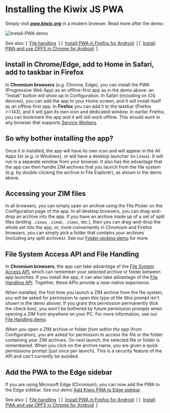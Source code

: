 # Installing the Kiwix JS PWA

Simply visit **_[pwa.kiwix.org](https://pwa.kiwix.org)_** in a modern browser. Read more after the demo:

![Install-PWA demo](Install-PWA_demo.gif)

See also: [&ensp;[File handling](Demo-FileHandling.md)&ensp;]  [&ensp;[Install PWA in Firefox for Android](Install-PWA_Firefox_Android.gif)&ensp;]  [&ensp;[Install PWA and use OPFS in Chrome for Android](Demo-OPFS_Chrome_Android.gif)&ensp;]

## Install in Chrome/Edge, add to Home in Safari, add to taskbar in Firefox

In **Chromium browsers** (e.g. Chrome, Edge), you can install the PWA (Progressive Web App) as an offline-first app as in the demo above:
an "Install" button will show up in Configuration. In Safari (including on iOS devices), you can add the app to your Home screen,
and it will install itself as an offline-first app. In **Firefox** you can add it to the taskbar (Firefox >=143), and it will gain its own
icon and dedicated window. In earlier Friefox, you can bookmark the app and it will still work offline. This should work in any browser
that supports [Service Workers](https://developer.mozilla.org/en-US/docs/Web/API/Service_Worker_API).

## So why bother installing the app?

Once it is installed, the app will have its own icon and will appear in the All Apps list (e.g. in Windows), or will have a desktop launcher (in Linux). It will run in a separate window from your browser. It also has the advantage that the app can then handle ZIM archives that you launch from the file system (e.g. by double-clicking the archive in File Explorer), as shown in the demo above.

## Accessing your ZIM files

In all browsers, you can simply open an archive using the File Picker on the Configuration page of the app. In all desktop browsers, you can drag-and-drop an archive into the app.
If you have an archive made up of a set of split files (ending `.zimaa`, `.zimab`, `.zimac`, etc.), then you can drag-and-drop the whole set into the app, or, more conveniently
in Chromium and Firefox browsers, you can simply pick a folder that contains your archives (including any split archives). See our [Folder-picking demo](Folder-Picking.md) for more.

## File System Access API and File Handling

In **Chromium browsers**, the app can take advantage of the [File System Access API](https://developer.mozilla.org/en-US/docs/Web/API/File_System_Access_API), which can remember
your selected archive or folder between app launches. If you install the app, it can also take advantage of the [File Handling API](https://web.dev/file-handling/). Together,
these APIs provide a near-native experience.

When installed, the first time you launch a ZIM archive from the file system, you will be asked for permission to open this type of file (this prompt isn't shown in the demo above).
If you grant this permission permanently (tick the check box), you won't be bothered by future permission prompts when opening a ZIM from anywhere on your PC. For more information,
see our [File Handling demo](Demo-FileHandling.md).

When you open a ZIM archive or folder *from within the app* (from Configuration), you are asked for permission to access the file or the folder containing your ZIM archives. On next
launch, the selected file or folder is remembered. When you click on the archive name, you are given a quick permissions prompt (just once per launch). This is a security feature of
the API and can't currently be avoided.

## Add the PWA to the Edge sidebar

If you are using Microsoft Edge (Chromium), you can now add the PWA to the Edge sidebar. See our demo [Add Kiwix PWA to Edge sidebar](Add-KiwixPWA-to-Edge-sidebar.md).

See also: [&ensp;[File handling](Demo-FileHandling.md)&ensp;]  [&ensp;[Install PWA in Firefox for Android](Install-PWA_Firefox_Android.gif)&ensp;]  [&ensp;[Install PWA and use OPFS in Chrome for Android](Demo-OPFS_Chrome_Android.gif)&ensp;]
